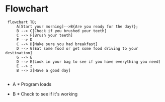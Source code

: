 # Flowchart #

```mermaid
 flowchart TD;
     A[Start your morning]-->B{Are you ready for the day?};
     B --> C[Check if you brushed your teeth]
     C --> F[Brush your teeth]
     F --> D
     C --> D[Make sure you had breakfast]
     D --> G[Eat some food or get some food driving to your destination]
     G --> E
     D --> E[Look in your bag to see if you have everything you need]
     E --> z
     B --> z[Have a good day]


```

* A * Program loads

* B * Check to see if it's working